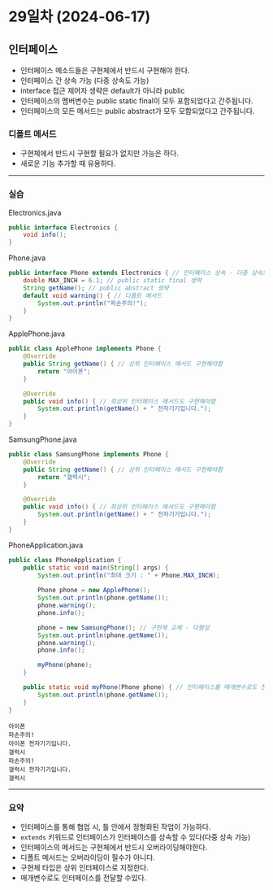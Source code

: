 # 29일차 (2024-06-17)

## 인터페이스

- 인터페이스 메소드들은 구현체에서 반드시 구현해야 한다.
- 인터페이스 간 상속 가능 (다중 상속도 가능)
- interface 접근 제어자 생략은 default가 아니라 public
- 인터페이스의 멤버변수는 public static final이 모두 포함되었다고 간주됩니다.
- 인터페이스의 모든 메서드는 public abstract가 모두 모함되었다고 간주됩니다.

### 디폴트 메서드
- 구현체에서 반드시 구현할 필요가 없지만 가능은 하다.
- 새로운 기능 추가할 때 유용하다.

---
### 실습

Electronics.java
```java
public interface Electronics {
    void info();
}
```
Phone.java
```java
public interface Phone extends Electronics { // 인터페이스 상속 - 다중 상속도 가능
    double MAX_INCH = 6.1; // public static final 생략
    String getName(); // public abstract 생략
    default void warning() { // 디폴트 메서드
        System.out.println("파손주의!");
    }
}
```
ApplePhone.java
```java
public class ApplePhone implements Phone {
    @Override
    public String getName() { // 상위 인터페이스 메서드 구현해야함
        return "아이폰";
    }

    @Override
    public void info() { // 최상위 인터페이스 메서드도 구현해야함
        System.out.println(getName() + " 전자기기입니다.");
    }
}
```
SamsungPhone.java
```java
public class SamsungPhone implements Phone {
    @Override
    public String getName() { // 상위 인터페이스 메서드 구현해야함
        return "갤럭시";
    }

    @Override
    public void info() { // 최상위 인터페이스 메서드도 구현해야함
        System.out.println(getName() + " 전자기기입니다.");
    }
}
```
PhoneApplication.java
```java
public class PhoneApplication {
    public static void main(String[] args) {
        System.out.println("최대 크기 : " + Phone.MAX_INCH);
        
        Phone phone = new ApplePhone();
        System.out.println(phone.getName());
        phone.warning();
        phone.info();

        phone = new SamsungPhone(); // 구현체 교체 - 다형성
        System.out.println(phone.getName());
        phone.warning();
        phone.info();

        myPhone(phone);
    }

    public static void myPhone(Phone phone) { // 인터페이스를 매개변수로도 전달가능
        System.out.println(phone.getName());
    }
}
```
```
아이폰
파손주의!
아이폰 전자기기입니다.
갤럭시
파손주의!
갤럭시 전자기기입니다.
갤럭시
```

---

### 요약
- 인터페이스를 통해 협업 시, 틀 안에서 정형화된 작업이 가능하다.
- `extends` 키워드로 인터페이스가 인터페이스를 상속할 수 있다(다중 상속 가능)
- 인터페이스의 메서드는 구현체에서 반드시 오버라이딩해야한다.
- 디폴트 메서드는 오버라이딩이 필수가 아니다.
- 구현체 타입은 상위 인터페이스로 지정한다.
- 매개변수로도 인터페이스를 전달할 수있다.
